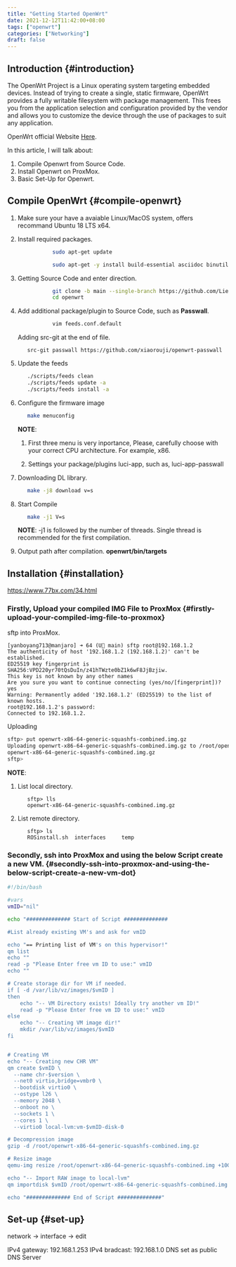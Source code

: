 ```yaml
---
title: "Getting Started OpenWrt"
date: 2021-12-12T11:42:00+08:00
tags: ["openwrt"]
categories: ["Networking"]
draft: false
---
```


## Introduction {#introduction}

The OpenWrt Project is a Linux operating system targeting embedded devices. Instead of trying to create a single, static firmware, OpenWrt provides a fully writable filesystem with package management. This frees you from the application selection and configuration provided by the vendor and allows you to customize the device through the use of packages to suit any application.

OpenWrt official Website [Here](https://openwrt.org/).

In this article, I will talk about:

1.  Compile Openwrt from Source Code.
2.  Install Openwrt on ProxMox.
3.  Basic Set-Up for Openwrt.


## Compile OpenWrt {#compile-openwrt}

1.  Make sure your have a avaiable Linux/MacOS system, offers recommand Ubuntu 18 LTS x64.
2.  Install required packages.

    ```bash
               sudo apt-get update

               sudo apt-get -y install build-essential asciidoc binutils bzip2 curl gawk gettext git libncurses5-dev libz-dev patch python3.5 python2.7 unzip zlib1g-dev lib32gcc1 libc6-dev-i386 subversion flex uglifyjs git-core gcc-multilib p7zip p7zip-full msmtp libssl-dev texinfo libglib2.0-dev xmlto qemu-utils upx libelf-dev autoconf automake libtool autopoint device-tree-compiler g++-multilib antlr3 gperf
    ```
3.  Getting Source Code and enter direction.

    ```bash
               git clone -b main --single-branch https://github.com/Lienol/openwrt openwrt
               cd openwrt
    ```
4.  Add additional package/plugin to Source Code, such as **Passwall**.

    ```bash
               vim feeds.conf.default
    ```

    Adding src-git at the end of file.

    ```file
       src-git passwall https://github.com/xiaorouji/openwrt-passwall
    ```
5.  Update the feeds

    ```bash
       ./scripts/feeds clean
       ./scripts/feeds update -a
       ./scripts/feeds install -a
    ```
6.  Configure the firmware image

    ```bash
       make menuconfig
    ```

    **NOTE**:

    1.  First three menu is very inportance, Please, carefully choose with your correct CPU architecture. For example, x86.

    2.  Settings your package/plugins luci-app, such as, luci-app-passwall

7.  Downloading DL library.

    ```bash
       make -j8 download v=s
    ```
8.  Start Compile

    ```bash
       make -j1 V=s
    ```

    **NOTE**: -j1 is followed by the number of threads. Single thread is recommended for the first compilation.
9.  Output path after compilation.
    **openwrt/bin/targets**


## Installation {#installation}

<https://www.77bx.com/34.html>


### Firstly, Upload your compiled IMG File to ProxMox {#firstly-upload-your-compiled-img-file-to-proxmox}

sftp into ProxMox.

```console
[yanboyang713@manjaro] ➜ 64 (U main) sftp root@192.168.1.2
The authenticity of host '192.168.1.2 (192.168.1.2)' can't be established.
ED25519 key fingerprint is SHA256:VPD220yr70tQsDuIn/z41hTWzte0bZ1k6wF8JjBzjiw.
This key is not known by any other names
Are you sure you want to continue connecting (yes/no/[fingerprint])? yes
Warning: Permanently added '192.168.1.2' (ED25519) to the list of known hosts.
root@192.168.1.2's password:
Connected to 192.168.1.2.
```

Uploading

```bash
sftp> put openwrt-x86-64-generic-squashfs-combined.img.gz
Uploading openwrt-x86-64-generic-squashfs-combined.img.gz to /root/openwrt-x86-64-generic-squashfs-combined.img.gz
openwrt-x86-64-generic-squashfs-combined.img.gz                                                          100%   53MB 111.4MB/s   00:00
sftp>
```

**NOTE**:

1.  List local directory.

    ```console
       sftp> lls
       openwrt-x86-64-generic-squashfs-combined.img.gz
    ```
2.  List remote directory.

    ```console
       sftp> ls
       ROSinstall.sh  interfaces     temp
    ```


### Secondly, ssh into ProxMox and using the below Script create a new VM. {#secondly-ssh-into-proxmox-and-using-the-below-script-create-a-new-vm-dot}

```bash
#!/bin/bash

#vars
vmID="nil"

echo "############## Start of Script ##############

#List already existing VM's and ask for vmID

echo "== Printing list of VM's on this hypervisor!"
qm list
echo ""
read -p "Please Enter free vm ID to use:" vmID
echo ""

# Create storage dir for VM if needed.
if [ -d /var/lib/vz/images/$vmID ]
then
    echo "-- VM Directory exists! Ideally try another vm ID!"
    read -p "Please Enter free vm ID to use:" vmID
else
    echo "-- Creating VM image dir!"
    mkdir /var/lib/vz/images/$vmID
fi


# Creating VM
echo "-- Creating new CHR VM"
qm create $vmID \
  --name chr-$version \
  --net0 virtio,bridge=vmbr0 \
  --bootdisk virtio0 \
  --ostype l26 \
  --memory 2048 \
  --onboot no \
  --sockets 1 \
  --cores 1 \
  --virtio0 local-lvm:vm-$vmID-disk-0

# Decompression image
gzip -d /root/openwrt-x86-64-generic-squashfs-combined.img.gz

# Resize image
qemu-img resize /root/openwrt-x86-64-generic-squashfs-combined.img +10G

echo "-- Import RAW image to local-lvm"
qm importdisk $vmID /root/openwrt-x86-64-generic-squashfs-combined.img local-lvm

echo "############## End of Script ##############"
```


## Set-up {#set-up}

network -> interface -> edit

IPv4 gateway: 192.168.1.253
IPv4 bradcast: 192.168.1.0
DNS set as public DNS Server
